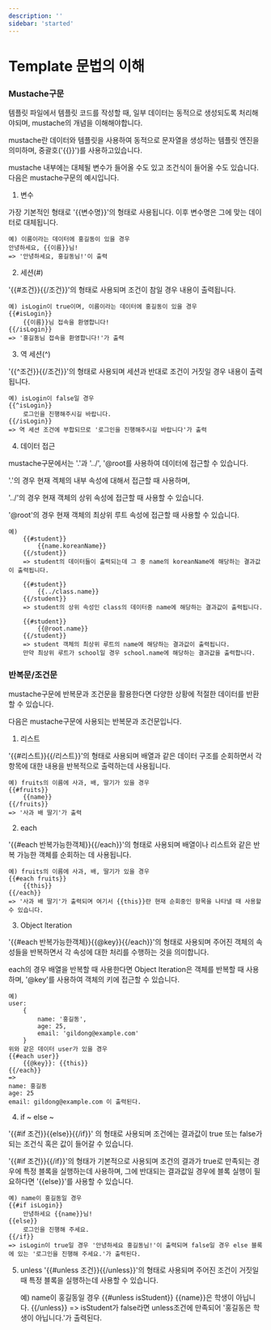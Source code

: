 ```yaml
---
description: ''
sidebar: 'started'
---
```

# Template 문법의 이해

### Mustache구문
템플릿 파일에서 템플릿 코드를 작성할 때, 일부 데이터는 동적으로 생성되도록 처리해야되며, mustache의 개념을 이해해야합니다.

mustache란 데이터와 템플릿을 사용하여 동적으로 문자열을 생성하는 템플릿 엔진을 의미하며, 중괄호('{{}}')를 사용하고있습니다.

mustache 내부에는 대체될 변수가 들어올 수도 있고 조건식이 들어올 수도 있습니다. 다음은 mustache구문의 예시입니다.

1) 변수

가장 기본적인 형태로 '{{변수명}}'의 형태로 사용됩니다. 이후 변수명은 그에 맞는 데이터로 대체됩니다.

    예) 이름이라는 데이터에 홍길동이 있을 경우 
    안녕하세요, {{이름}}님!
    => '안녕하세요, 홍길동님!'이 출력

2) 세션(#)

'{{#조건}}{{/조건}}'의 형태로 사용되며 조건이 참일 경우 내용이 출력됩니다.

    예) isLogin이 true이며, 이름이라는 데이터에 홍길동이 있을 경우
    {{#isLogin}}
        {{이름}}님 접속을 환영합니다!
    {{/isLogin}}
    => '홍길동님 접속을 환영합니다!'가 출력

3) 역 세션(^)

'{{^조건}}{{/조건}}'의 형태로 사용되며 세션과 반대로 조건이 거짓일 경우 내용이 출력됩니다.

    예) isLogin이 false일 경우
    {{^isLogin}}
        로그인을 진행해주시길 바랍니다.
    {{/isLogin}}
    => 역 세션 조건에 부합되므로 '로그인을 진행해주시길 바랍니다'가 출력

4) 데이터 접근

mustache구문에서는 '.'과 '../', '@root를 사용하여 데이터에 접근할 수 있습니다. 

'.'의 경우 현재 겍체의 내부 속성에 대해서 접근할 때 사용하며, 

'../'의 경우 현재 객체의 상위 속성에 접근할 때 사용할 수 있습니다.

'@root'의 경우 현재 객체의 최상위 루트 속성에 접근할 때 사용할 수 있습니다.

    예)
        {{#student}}
            {{name.koreanName}}
        {{/student}}
        => student의 데이터들이 출력되는데 그 중 name의 koreanName에 해당하는 결과값이 출력됩니다.

        {{#student}}
            {{../class.name}}
        {{/student}}
        => student의 상위 속성인 class의 데이터중 name에 해당하는 결과값이 출력됩니다.

        {{#student}}
            {{@root.name}}
        {{/student}}
        => student 객체의 최상위 루트의 name에 해당하는 결과값이 출력됩니다. 
        만약 최상위 루트가 school일 경우 school.name에 해당하는 결과값을 출력합니다.

### 반복문/조건문

mustache구문에 반복문과 조건문을 활용한다면 다양한 상황에 적절한 데이터를 반환할 수 있습니다.

다음은 mustache구문에 사용되는 반복문과 조건문입니다.

1) 리스트

'{{#리스트}}{{/리스트}}'의 형태로 사용되며 배열과 같은 데이터 구조를 순회하면서 각 항목에 대한 내용을 반복적으로 출력하는데 사용됩니다.

    예) fruits의 이름에 사과, 배, 딸기가 있을 경우
    {{#fruits}}
        {{name}} 
    {{/fruits}}
    => '사과 배 딸기'가 출력

2) each

'{{#each 반복가능한객체}}{{/each}}'의 형태로 사용되며 배열이나 리스트와 같은 반복 가능한 객체를 순회하는 데 사용됩니다.

    예) fruits의 이름에 사과, 배, 딸기가 있을 경우
    {{#each fruits}}
        {{this}}
    {{/each}}
    => '사과 배 딸기'가 출력되며 여기서 {{this}}란 현재 순회중인 항목을 나타낼 때 사용할 수 있습니다.

3) Object Iteration

'{{#each 반복가능한객체}}{{@key}}{{/each}}'의 형태로 사용되며 주어진 객체의 속성들을 반복하면서 각 속성에 대한 처리를 수행하는 것을 의미합니다. 

each의 경우 배열을 반복할 때 사용한다면 Object Iteration은 객체를 반복할 때 사용하며, '@key'를 사용하여 객체의 키에 접근할 수 있습니다.

    예)
    user:
        {
            name: '홍길동',
            age: 25,
            email: 'gildong@example.com'
        }
    위와 같은 데이터 user가 있을 경우
    {{#each user}}
        {{@key}}: {{this}}
    {{/each}}
    => 
    name: 홍길동
    age: 25
    email: gildong@example.com 이 출력된다.

4) if ~ else ~

'{{#if 조건}}{{else}}{{/if}}' 의 형태로 사용되며 조건에는 결과값이 true 또는 false가 되는 조건식 혹은 값이 들어갈 수 있습니다.

'{{#if 조건}}{{/if}}'의 형태가 기본적으로 사용되며 조건의 결과가 true로 만족되는 경우에 특정 블록을 실행하는데 사용하며, 그에 반대되는 결과값일 경우에 블록 실행이 필요하다면 '{{else}}'를 사용할 수 있습니다.

    예) name이 홍길동일 경우
    {{#if isLogin}}
        안녕하세요 {{name}}님!
    {{else}}
        로그인을 진행해 주세요.
    {{/if}}
    => isLogin이 true일 경우 '안녕하세요 홍길동님!'이 출력되며 false일 경우 else 블록에 있는 '로그인을 진행해 주세요.'가 출력된다.

5) unless
'{{#unless 조건}}{{/unless}}'의 형태로 사용되며 주어진 조건이 거짓일 때 특정 블록을 실행하는데 사용할 수 있습니다.

    예) name이 홍길동일 경우
    {{#unless isStudent}}
        {{name}}은 학생이 아닙니다.
    {{/unless}}
    => isStudent가 false라면 unless조건에 만족되어 '홍길동은 학생이 아닙니다.'가 출력된다.